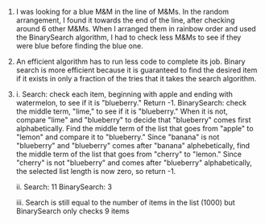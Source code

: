1. I was looking for a blue M&M in the line of M&Ms. In the random arrangement, I found it towards the end of the line, after checking around 6 other M&Ms. When I arranged them in rainbow order and used the BinarySearch algorithm, I had to check less M&Ms to see if they were blue before finding the blue one.

2. An efficient algorithm has to run less code to complete its job. Binary search is more efficient because it is guaranteed to find the desired item if it exists in only a fraction of the tries that it takes the search algorithm.

3.  i. Search: check each item, beginning with apple and ending with   
    watermelon, to see if it is "blueberry." Return -1.
    BinarySearch: check the middle term, "lime," to see if it is "blueberry." When it is not, compare "lime" and "blueberry" to decide that "blueberry" comes first alphabetically. Find the middle term of the list that goes from "apple" to "lemon" and compare it to "blueberry." Since "banana" is not "blueberry" and "blueberry" comes after "banana" alphebetically, find the middle term of the list that goes from "cherry" to "lemon." Since "cherry" is not "blueberry" and comes after "blueberry" alphabetically, the selected list length is now zero, so return -1.

    ii. Search: 11
    BinarySearch: 3

    iii. Search is still equal to the number of items in the list (1000) but BinarySearch only checks 9 items